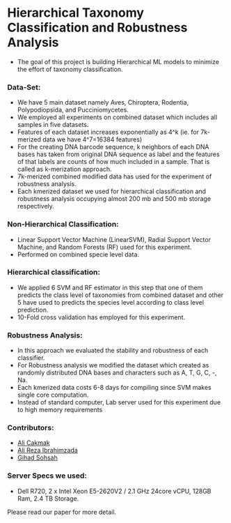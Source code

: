 # Hierarchical Taxonomy Classification and Robustness Analysis
- The goal of this project is building Hierarchical ML models to minimize the effort of taxonomy classification.

### Data-Set:
- We have 5 main dataset namely Aves, Chiroptera, Rodentia, Polypodiopsida, and Pucciniomycetes.
- We employed all experiments on combined dataset which includes all samples in five datasets.
- Features of each dataset increases exponentially as 4^k (ie. for 7k-merized data we have 4^7=16384 features)
- For the creating DNA barcode sequence, k neighbors of each DNA bases has taken from original DNA sequence as label and the features of that labels are counts of how much included in a sample. That is called as k-merization approach.
- 7k-merized combined modified data has used for the experiment of robustness analysis.
- Each kmerized dataset we used for hierarchical classification and robustness analysis occupying almost 200 mb and 500 mb storage respectively.

### Non-Hierarchical Classification:
- Linear Support Vector Machine (LinearSVM), Radial Support Vector Machine, and Random Forests (RF) used for this experiment.
- Performed on combined specie level data.

### Hierarchical classification:
- We applied 6 SVM and RF estimator in this step that one of them predicts the class level of taxonomies from combined dataset and other 5 have used to predicts the species level according to class level prediction.
- 10-Fold cross validation has employed for this experiment.

### Robustness Analysis:
- In this approach we evaluated the stability and robustness of each classifier.
- For Robustness analysis we modified the dataset which created as randomly distributed DNA bases and characters such as A, T, G, C, -, Na.
- Each kmerized data costs 6-8 days for compiling since SVM makes single core computation.
- Instead of standard computer, Lab server used for this experiment due to high memory requirements

### Contributors:
- [Ali Cakmak](https://github.com/alicakmak)
- [Ali Reza Ibrahimzada](https://github.com/ali0jn)
- [Gihad Sohsah](https://github.com/gnageeb)

### Server Specs we used:
- Dell R720, 2 x Intel Xeon E5-2620V2 / 2.1 GHz 24core vCPU, 128GB Ram, 2.4 TB Storage.

Please read our paper for more detail.


